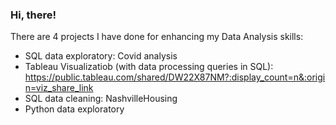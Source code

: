 ### Hi, there!
There are 4 projects I have done for enhancing my Data Analysis skills:
- SQL data exploratory: Covid analysis
- Tableau Visualizatiob (with data processing queries in SQL): https://public.tableau.com/shared/DW22X87NM?:display_count=n&:origin=viz_share_link
- SQL data cleaning: NashvilleHousing
- Python data exploratory

